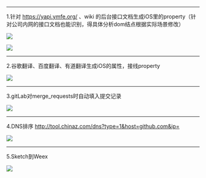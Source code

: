 
---
1.针对 https://yapi.ymfe.org/ 、wiki 的后台接口文档生成iOS里的property（针对公司内网的接口文档也能识别，得具体分析dom结点根据实际场景修改）
<!-- ![](webDoc.png) -->
![](https://cdn.nlark.com/yuque/0/2020/png/221886/1606362402416-adea8bf1-b183-4c9e-bbf8-ab541535c9b8.png?x-oss-process=image%2Fresize%2Cw_1466)
<!-- ![](api.png) -->
![](https://cdn.nlark.com/yuque/0/2020/png/221886/1606362394718-a1625774-2a2c-408b-8727-56fbc50577ed.png?x-oss-process=image%2Fresize%2Cw_1466)

---
2.谷歌翻译、百度翻译、有道翻译生成iOS的属性，接线property
<!-- ![](goFan.png) -->
![](https://cdn.nlark.com/yuque/0/2020/png/221886/1606362399384-4fb8f7f0-6f61-4c7d-954d-f130e43f6fb3.png?x-oss-process=image%2Fresize%2Cw_1466)

---
3.gitLab对merge_requests时自动填入提交记录
<!-- ![](gitLab.png) -->
![](https://cdn.nlark.com/yuque/0/2020/png/221886/1606362398049-4ed1ce97-dafb-437c-9fdb-c9a17c53242d.png?x-oss-process=image%2Fresize%2Cw_1466)

---
4.DNS排序
http://tool.chinaz.com/dns?type=1&host=github.com&ip=
<!-- ![](dns2.png) -->
![](https://cdn.nlark.com/yuque/0/2020/png/221886/1606362396994-7295689b-e617-4241-bac5-7061d41e6ab5.png?x-oss-process=image%2Fresize%2Cw_1466)

---
5.Sketch到Weex
<!-- ![](SketchToWeexStyle.png) -->
![](https://cdn.nlark.com/yuque/0/2020/png/221886/1606362400807-f7e785ed-5e22-408f-830b-cf4571e9d151.png)




